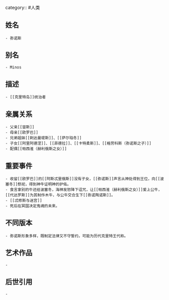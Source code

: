 category:: #人类
## 姓名
	- 弥诺斯
## 别名
	- Minos
## 描述
	- [[克里特岛]]统治者
## 亲属关系
	- 父亲[[宙斯]]
	- 母亲[[欧罗巴]]
	- 兄弟姐妹[[剌达曼堤斯]]、[[萨尔珀冬]]
	- 子女[[阿里阿德涅]]、[[菲德拉]]、[[卡特柔斯]]、[[格劳科斯（弥诺斯之子）]]
	- 配偶[[帕西淮（赫利俄斯之女）]]
## 重要事件
	- 收留[[欧罗巴]]的[[阿斯忒里俄斯]]没有子女，[[弥诺斯]]声言从神处得到王位，向[[波塞冬]]祭祀，得到神牛证明神的护佑。
	- 食言拿别的牛还给波塞冬，海神发怒降下诅咒，让[[帕西淮（赫利俄斯之女）]]爱上公牛，[[代达罗斯]]为其制作木牛，与公牛交合生下[[弥诺陶诺斯]]。
	- [[忒修斯与迷宫]]
	- 死后在冥国决定鬼魂的未来。
## 不同版本
	- 弥诺斯形象多样，既制定法律又不守誓约，可能为历代克里特王代称。
## 艺术作品
	-
## 后世引用
	-
